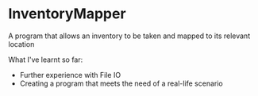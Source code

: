 # InventoryMapper
A program that allows an inventory to be taken and mapped to its relevant location

What I've learnt so far:

  - Further experience with File IO
  - Creating a program that meets the need of a real-life scenario
